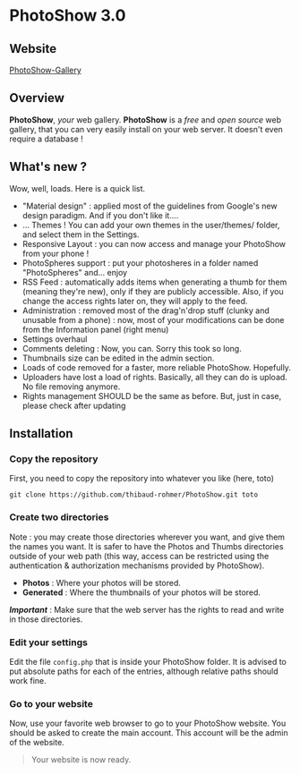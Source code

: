 # PhotoShow 3.0

## Website

[PhotoShow-Gallery](http://www.photoshow-gallery.com)

## Overview

**PhotoShow**, *your* web gallery. **PhotoShow** is a *free* and *open source* web gallery, that you can very easily install on your web server. It doesn't even require a database !

## What's new ?

Wow, well, loads. Here is a quick list.
* "Material design" : applied most of the guidelines from Google's new design paradigm. And if you don't like it....
* ... Themes ! You can add your own themes in the user/themes/ folder, and select them in the Settings.
* Responsive Layout : you can now access and manage your PhotoShow from your phone !
* PhotoSpheres support : put your photosheres in a folder named "PhotoSpheres" and... enjoy
* RSS Feed : automatically adds items when generating a thumb for them (meaning they're new), only if they are publicly accessible. Also, if you change the access rights later on, they will apply to the feed.
* Administration : removed most of the drag'n'drop stuff (clunky and unusable from a phone) : now, most of your modifications can be done from the Information panel (right menu)
* Settings overhaul
* Comments deleting : Now, you can. Sorry this took so long.
* Thumbnails size can be edited in the admin section.
* Loads of code removed for a faster, more reliable PhotoShow. Hopefully.
* Uploaders have lost a load of rights. Basically, all they can do is upload. No file removing anymore.
* Rights management SHOULD be the same as before. But, just in case, please check after updating

## Installation

### Copy the repository

First, you need to copy the repository into whatever you like (here, toto)

`git clone https://github.com/thibaud-rohmer/PhotoShow.git toto`

### Create two directories

Note : you may create those directories wherever you want, and give them the names you want. It is safer to have the Photos and Thumbs directories outside of your web path (this way, access can be restricted using the authentication & authorization mechanisms provided by PhotoShow).

* **Photos** : Where your photos will be stored.
* **Generated** : Where the thumbnails of your photos will be stored. 

***Important*** : Make sure that the web server has the rights to read and write in those directories.

### Edit your settings

Edit the file `config.php` that is inside your PhotoShow folder. It is advised to put absolute paths for each of the entries, although relative paths should work fine.

### Go to your website

Now, use your favorite web browser to go to your PhotoShow website. You should be asked to create the main account. This account will be the admin of the website.

> Your website is now ready.
